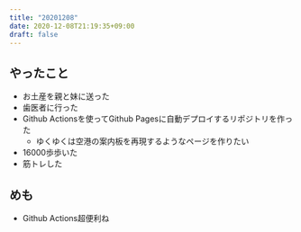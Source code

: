 ```yaml
---
title: "20201208"
date: 2020-12-08T21:19:35+09:00
draft: false
---
```


## やったこと
* お土産を親と妹に送った
* 歯医者に行った
* Github Actionsを使ってGithub Pagesに自動デプロイするリポジトリを作った
  * ゆくゆくは空港の案内板を再現するようなページを作りたい
* 16000歩歩いた
* 筋トレした

## めも
* Github Actions超便利ね
